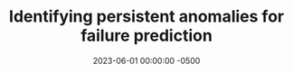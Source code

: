 ---
layout: post
title: "Identifying persistent anomalies for failure prediction"
collaborators: "Seema Nagar, Pooja Aggarwal, Dipanwita Guhathakurta, Rohan Arora, Amitkumar Paradkar, Larisa Shwartz, Bing Zhou, Noah Zheutlin" 
date: 2023-06-01 00:00:00 -0500
google_patents_url: "https://patents.google.com/patent/WO2023094916A1/en"
categories: aiops persistence
---